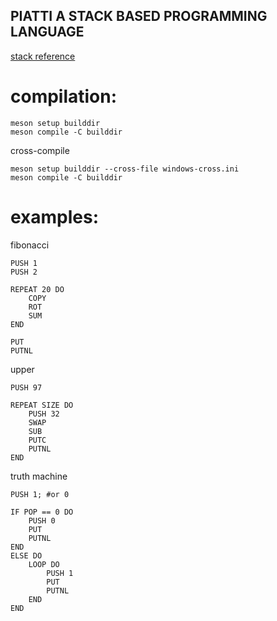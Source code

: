 ## PIATTI A STACK BASED PROGRAMMING LANGUAGE

[stack reference](https://en.wikipedia.org/wiki/Stack_(abstract_data_type))

# compilation:

```
meson setup builddir
meson compile -C builddir
```

cross-compile
```
meson setup builddir --cross-file windows-cross.ini
meson compile -C builddir
```

# examples:

fibonacci

```
PUSH 1
PUSH 2

REPEAT 20 DO
    COPY
    ROT
    SUM
END

PUT
PUTNL
```

upper

```
PUSH 97

REPEAT SIZE DO
    PUSH 32
    SWAP
    SUB
    PUTC
    PUTNL
END
```

truth machine

```
PUSH 1; #or 0

IF POP == 0 DO
    PUSH 0
    PUT
    PUTNL
END
ELSE DO
    LOOP DO
        PUSH 1
        PUT
        PUTNL
    END
END
```